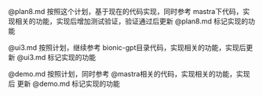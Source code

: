 @plan8.md 按照这个计划，基于现在的代码实现，同时参考 mastra下代码，实现相关的功能，实现后增加测试验证，验证通过后更新 @plan8.md 标记实现的功能

@ui3.md 按照计划，继续参考 bionic-gpt目录代码，实现相关的功能，实现后更新 @ui3.md 标记实现的功能

@demo.md 按照计划，同时参考 @mastra相关的代码，实现相关的功能，实现后 更新 @demo.md 标记实现的功能